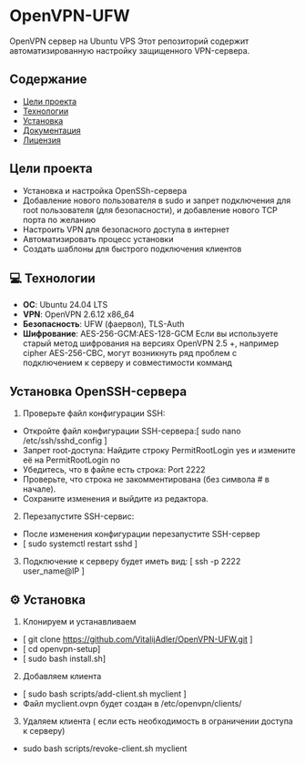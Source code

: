 # OpenVPN-UFW
OpenVPN сервер на Ubuntu VPS
Этот репозиторий содержит автоматизированную настройку защищенного VPN-сервера.

## Содержание
- [Цели проекта](#цели-проекта)
- [Технологии](#технологии)
- [Установка](#установка)
- [Документация](#документация)
- [Лицензия](#лицензия)

## Цели проекта
- Установка и настройка OpenSSh-сервера
- Добавление нового пользователя в sudo и запрет подключения для root пользователя (для безопасности), и добавление нового TCP порта по желанию
- Настроить VPN для безопасного доступа в интернет
- Автоматизировать процесс установки
- Создать шаблоны для быстрого подключения клиентов

## 💻 Технологии
- **ОС**: Ubuntu 24.04 LTS
- **VPN**: OpenVPN 2.6.12 x86_64
- **Безопасность**: UFW (фаервол), TLS-Auth
- **Шифрование**: AES-256-GCM:AES-128-GCM
Если вы используете старый метод шифрования на версиях OpenVPN 2.5 +, например cipher AES-256-CBC, могут возникнуть ряд проблем с подключением к серверу и совместимости комманд

## Установка OpenSSH-сервера

1. Проверьте файл конфигурации SSH:
- Откройте файл конфигурации SSH-сервера:[ sudo nano /etc/ssh/sshd_config ]
- Запрет root-доступа: Найдите строку PermitRootLogin yes и измените её на PermitRootLogin no
- Убедитесь, что в файле есть строка: Port 2222
- Проверьте, что строка не закомментирована (без символа # в начале).
- Сохраните изменения и выйдите из редактора.

2. Перезапустите SSH-сервис:
- После изменения конфигурации перезапустите SSH-сервер
- [ sudo systemctl restart sshd ]

3. Подключение к серверу будет иметь вид: [ ssh -p 2222 user_name@IP ]

## ⚙️ Установка

1. Клонируем и устанавливаем
- [ git clone https://github.com/VitalijAdler/OpenVPN-UFW.git ]
- [ cd openvpn-setup]
- [ sudo bash install.sh]
2. Добавляем клиента
- [ sudo bash scripts/add-client.sh myclient ]
- Файл myclient.ovpn будет создан в /etc/openvpn/clients/

3. Удаляем клиента ( если есть необходимость в ограничении доступа к серверу)
- sudo bash scripts/revoke-client.sh myclient
